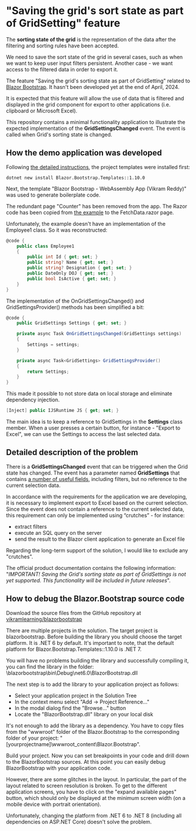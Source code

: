 # "Saving the grid's sort state as part of GridSetting" feature

The **sorting state of the grid** is the representation of the data after the filtering and sorting rules have been accepted.

We need to save the sort state of the grid in several cases, such as when we want to keep user input filters persistent. Another case - we want access to the filtered data in order to export it.

The feature "Saving the grid's sorting state as part of GridSetting" related to [Blazor Bootstrap](https://docs.blazorbootstrap.com/getting-started/blazor-webassembly-net-8). It hasn't been developed yet at the end of April, 2024.

It is expected that this feature will allow the use of data that is filtered and displayed in the grid component for export to other applications (i.e. clipboard or Microsoft Excel).

This repository contains a minimal functionality application to illustrate the expected implementation of the **GridSettingsChanged** event. The event is called when Grid's sorting state is changed.

## How the demo application was developed

Following [the detailed instructions](https://github.com/vikramlearning/blazorbootstrap), the project templates were installed first:

```shell
dotnet new install Blazor.Bootstrap.Templates::1.10.0
```

Next, the template "Blazor Bootstrap - WebAssembly App (Vikram Reddy)" was used to generate boilerplate code.

The redundant page "Counter" has been removed from the app. The Razor code has been copied from [the example](https://docs.blazorbootstrap.com/components/grid#save-and-load-grid-settings) to the FetchData.razor page.

Unfortunately, the example doesn't have an implementation of the Employee1 class. So it was reconstructed:

```csharp
@code {
    public class Employee1
    {
        public int Id { get; set; }
        public string? Name { get; set; }
        public string? Designation { get; set; }
        public DateOnly DOJ { get; set; }
        public bool IsActive { get; set; }
    }
}
```

The implementation of the OnGridSettingsChanged() and GridSettingsProvider() methods has been simplified a bit:


```csharp
@code {
    public GridSettings Settings { get; set; }

    private async Task OnGridSettingsChanged(GridSettings settings)
    {
        Settings = settings;
    }

    private async Task<GridSettings> GridSettingsProvider()
    {
        return Settings;
    }
}
```

This made it possible to not store data on local storage and eliminate dependency injection.

```csharp
[Inject] public IJSRuntime JS { get; set; }
```

The main idea is to keep a reference to GridSettings in the **Settings** class member. When a user presses a certain button, for instance - "Export to Excel", we can use the Settings to access the last selected data.

## Detailed description of the problem

There is a **GridSettingsChanged** event that can be triggered when the Grid state has changed. The event has a parameter named **GridSettings** that contains [a number of useful fields](https://docs.blazorbootstrap.com/components/grid#gridsettings-properties), including filters, but no reference to the current selection data.

In accordance with the requirements for the application we are developing, it is necessary to implement export to Excel based on the current selection. Since the event does not contain a reference to the current selected data, this requirement can only be implemented using “crutches” - for instance:

- extract filters
- execute an SQL query on the server
- send the result to the Blazor client application to generate an Excel file

Regarding the long-term support of the solution, I would like to exclude any "crutches".

The official product documentation contains the following information: "_IMPORTANT! Saving the Grid's sorting state as part of GridSettings is not yet supported. This functionality will be included in future releases_".

## How to debug the Blazor.Bootstrap source code

Download the source files from the GitHub repository at [vikramlearning/blazorbootstrap](https://github.com/vikramlearning/blazorbootstrap)

There are multiple projects in the solution. The target project is blazorbootstrap. Before building the library you should choose the target platform. It is .NET 6 by default. It's important to note, that the default platform for Blazor.Bootstrap.Templates::1.10.0 is .NET 7.

You will have no problems building the library and successfully compiling it, you can find the library in the folder: \blazorbootstrap\bin\Debug\net6.0\BlazorBootstrap.dll

The next step is to add the library to your application project as follows:

- Select your application project in the Solution Tree
- In the context menu select "Add -> Project Reference..."
- In the modal dialog find the "Browse..." button
- Locate the "BlazorBootstrap.dll" library on your local disk

It's not enough to add the library as a dependency. You have to copy files from the "wwwroot" folder of the Blazor.Bootstrap to the corresponding folder of your project: "\[yourprojectname]\wwwroot\_content\Blazor.Bootstrap".

Build your project. Now you can set breakpoints in your code and drill down to the BlazorBootstrap sources. At this point you can easily debug BlazorBootstrap with your application code.

However, there are some glitches in the layout. In particular, the part of the layout related to screen resolution is broken. To get to the different application screens, you have to click on the "expand available pages" button, which should only be displayed at the minimum screen width (on a mobile device with portrait orientation).

Unfortunately, changing the platform from .NET 6 to .NET 8 (including all dependencies on ASP.NET Core) doesn't solve the problem.
